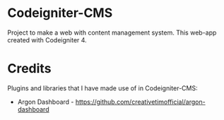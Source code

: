 # Codeigniter-CMS

Project to make a web with content management system. This web-app created with Codeigniter 4.

# Credits

Plugins and libraries that I have made use of in Codeigniter-CMS:
- Argon Dashboard - https://github.com/creativetimofficial/argon-dashboard
